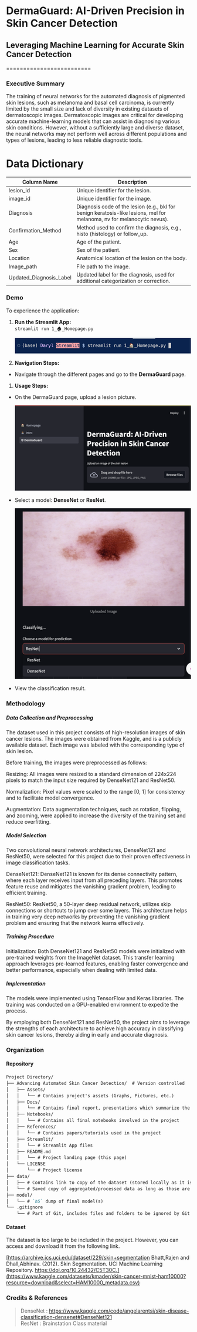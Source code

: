 #  DermaGuard: AI-Driven Precision in Skin Cancer Detection
## Leveraging Machine Learning for Accurate Skin Cancer Detection
=========================

### Executive Summary

The training of neural networks for the automated diagnosis of pigmented skin lesions, such as melanoma and basal cell carcinoma, is currently limited by the small size and lack of diversity in existing datasets of dermatoscopic images. Dermatoscopic images are critical for developing accurate machine-learning models that can assist in diagnosing various skin conditions. However, without a sufficiently large and diverse dataset, the neural networks may not perform well across different populations and types of lesions, leading to less reliable diagnostic tools.

# Data Dictionary

| Column Name              | Description                                                                                            |
|--------------------------|--------------------------------------------------------------------------------------------------------|
| lesion_id                | Unique identifier for the lesion.                                                                      |
| image_id                 | Unique identifier for the image.                                                                       |
| Diagnosis                | Diagnosis code of the lesion (e.g., bkl for benign keratosis-like lesions, mel for melanoma, nv for melanocytic nevus). |
| Confirmation_Method      | Method used to confirm the diagnosis, e.g., histo (histology) or follow_up.                            |
| Age                      | Age of the patient.                                                                                    |
| Sex                      | Sex of the patient.                                                                                    |
| Location                 | Anatomical location of the lesion on the body.                                                         |
| Image_path               | File path to the image.                                                                                |
| Updated_Diagnosis_Label  | Updated label for the diagnosis, used for additional categorization or correction.                     |


### Demo

 To experience the application:

1. **Run the Streamlit App:**   
   `streamlit run 1_🏠_Homepage.py `     

   ![Sample run](https://github.com/Darylwanji/Advancing-Automated-Skin-Cancer-Detection/blob/main/Assets/Other/runstream.png?raw%3Dtrue)

2. **Navigation Steps:**
- Navigate through the different pages and go to the **DermaGuard** page.

1. **Usage Steps:**
- On the DermaGuard page, upload a lesion picture.      
     
  ![DermaGuard](https://github.com/Darylwanji/Advancing-Automated-Skin-Cancer-Detection/blob/main/Assets/Other/Derma.png?raw%3Dtrue)


- Select a model: **DenseNet** or **ResNet**.   

    ![Model Selection](https://github.com/Darylwanji/Advancing-Automated-Skin-Cancer-Detection/blob/main/Assets/Other/Model.png?raw%3Dtrue)

- View the classification result.


### Methodology

##### Data Collection and Preprocessing
The dataset used in this project consists of high-resolution images of skin cancer lesions. The images were obtained from Kaggle, and is a publicly available dataset. Each image was labeled with the corresponding type of skin lesion.

Before training, the images were preprocessed as follows:

Resizing: All images were resized to a standard dimension of 224x224 pixels to match the input size required by DenseNet121 and ResNet50.

Normalization: Pixel values were scaled to the range [0, 1] for consistency and to facilitate model convergence.

Augmentation: Data augmentation techniques, such as rotation, flipping, and zooming, were applied to increase the diversity of the training set and reduce overfitting.

##### Model Selection
Two convolutional neural network architectures, DenseNet121 and ResNet50, were selected for this project due to their proven effectiveness in image classification tasks.

DenseNet121: DenseNet121 is known for its dense connectivity pattern, where each layer receives input from all preceding layers. This promotes feature reuse and mitigates the vanishing gradient problem, leading to efficient training.

ResNet50: ResNet50, a 50-layer deep residual network, utilizes skip connections or shortcuts to jump over some layers. This architecture helps in training very deep networks by preventing the vanishing gradient problem and ensuring that the network learns effectively.

##### Training Procedure
Initialization: Both DenseNet121 and ResNet50 models were initialized with pre-trained weights from the ImageNet dataset. This transfer learning approach leverages pre-learned features, enabling faster convergence and better performance, especially when dealing with limited data.

##### Implementation
The models were implemented using TensorFlow and Keras libraries. The training was conducted on a GPU-enabled environment to expedite the process.

By employing both DenseNet121 and ResNet50, the project aims to leverage the strengths of each architecture to achieve high accuracy in classifying skin cancer lesions, thereby aiding in early and accurate diagnosis.

### Organization

#### Repository 
```md
Project Directory/
├── Advancing Automated Skin Cancer Detection/  # Version controlled
│   ├── Assets/
│   │   └── # Contains project's assets (Graphs, Pictures, etc.)
│   ├── Docs/
│   │   └── # Contains final report, presentations which summarize the project
│   ├── Notebooks/
│   │   └── # Contains all final notebooks involved in the project
│   ├── References/
│   │   └── # Contains papers/tutorials used in the project
│   ├── Streamlit/
│   │   └── # Streamlit App files
│   ├── README.md
│   │   └── # Project landing page (this page)
│   └── LICENSE
│       └── # Project license
├── data/
│   ├── # Contains link to copy of the dataset (stored locally as it is over 5GB)
│   └── # Saved copy of aggregated/processed data as long as those are not too large (> 10MB)
├── model/
│   └── # `h5` dump of final model(s)
└── .gitignore
    └── # Part of Git, includes files and folders to be ignored by Git version control
```
#### Dataset

The dataset is too large to be included in the project. However, you can access and download it from the following link.

[https://archive.ics.uci.edu/dataset/229/skin+segmentation
Bhatt,Rajen and Dhall,Abhinav. (2012). Skin Segmentation. UCI Machine Learning Repository. https://doi.org/10.24432/C5T30C.](https://www.kaggle.com/datasets/kmader/skin-cancer-mnist-ham10000?resource=download&select=HAM10000_metadata.csv)

### Credits & References

> DenseNet : https://www.kaggle.com/code/angelarentsi/skin-disease-classification-densenet#DenseNet121  
> ResNet : Brainstation Class material

